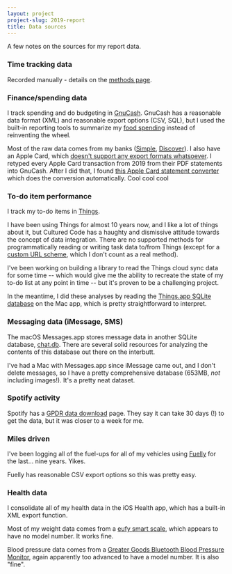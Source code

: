```yaml
---
layout: project
project-slug: 2019-report
title: Data sources
---
```


A few notes on the sources for my report data.

### Time tracking data
Recorded manually - details on the [methods page](/projects/{{project-slug}}/methods).

### Finance/spending data
I track spending and do budgeting in [GnuCash](https://gnucash.org). GnuCash has a reasonable data format (XML) and reasonable export options (CSV, SQL), but I used the built-in reporting tools to summarize my [food spending](/projects/{{page.project-slug}}/plots/food-spending-by-month.html) instead of reinventing the wheel.

Most of the raw data comes from my banks ([Simple](www.simple.com), [Discover](www.discover.com)). I also have an Apple Card, which [doesn't support any export formats whatsoever](https://support.apple.com/en-us/HT209489). I retyped every Apple Card transaction from 2019 from their PDF statements into GnuCash. After I did that, I found [this Apple Card statement converter](https://csv.wtf/apple-card/) which does the conversion automatically. Cool cool cool

### To-do item performance
I track my to-do items in [Things](https://culturedcode.com/things/). 

I have been using Things for almost 10 years now, and I like a lot of things about it, but Cultured Code has a haughty and dismissive attitude towards the concept of data integration. There are no supported methods for programmatically reading or writing task data to/from Things (except for a [custom URL scheme](https://culturedcode.com/things/blog/2018/02/hey-things/), which I don't count as a real method).

I've been working on building a library to read the Things cloud sync data for some time -- which would give me the ability to recreate the state of my to-do list at any point in time -- but it's proven to be a challenging project. 

In the meantime, I did these analyses by reading the [Things.app SQLite database](https://support.culturedcode.com/customer/en/portal/articles/2982272-export-your-data-from-things-3#get-the-things-3-database-file) on the Mac app, which is pretty straightforward to interpret.

### Messaging data (iMessage, SMS)
The macOS Messages.app stores message data in another SQLite database, [chat.db](https://stmorse.github.io/journal/iMessage.html). There are several solid resources for analyzing the contents of this database out there on the interbutt.

I've had a Mac with Messages.app since iMessage came out, and I don't delete messages, so I have a pretty comprehensive database (653MB, _not_ including images!). It's a pretty neat dataset.

### Spotify activity
Spotify has a [GPDR data download](https://support.spotify.com/us/account_payment_help/privacy/understanding-my-data/) page. They say it can take 30 days (!) to get the data, but it was closer to a week for me.

### Miles driven
I've been logging all of the fuel-ups for all of my vehicles using [Fuelly](fuelly.com) for the last... nine years. Yikes.

Fuelly has reasonable CSV export options so this was pretty easy.

### Health data
I consolidate all of my health data in the iOS Health app, which has a built-in XML export function.

Most of my weight data comes from a [eufy smart scale](https://www.amazon.com/eufy-Bluetooth-Wireless-Measurements-Composition/dp/B01MFAABKO), which appears to have no model number. It works fine.

Blood pressure data comes from a [Greater Goods Bluetooth Blood Pressure Monitor](https://www.amazon.com/gp/product/B06XSYBLT8/), again apparently too advanced to have a model number. It is also "fine".